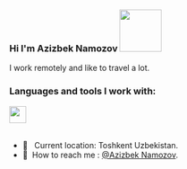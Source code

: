 ### Hi I'm Azizbek Namozov <img src = "https://media1.giphy.com/media/gM5qFksULw54NMWyry/giphy.gif?cid=ecf05e47sulsul43lq0d7emhrlgyzz2hjg29xk8m1x97yuqp&rid=giphy.gif&ct=s" width = "75px" >


I work remotely and like to travel a lot. <br/>

### Languages and tools I work with:
<code><img src = "https://w7.pngwing.com/pngs/703/864/png-transparent-go-language-logo-golang-go-mobile-developer-programming-programming-language-3d-icon-thumbnail.png" width = "30px" > </code>
<br />
- 📍 &nbsp; Current location: Toshkent Uzbekistan.
- 🧾&nbsp; How to reach me : [@Azizbek Namozov](https://t.me/@sudosu001).

